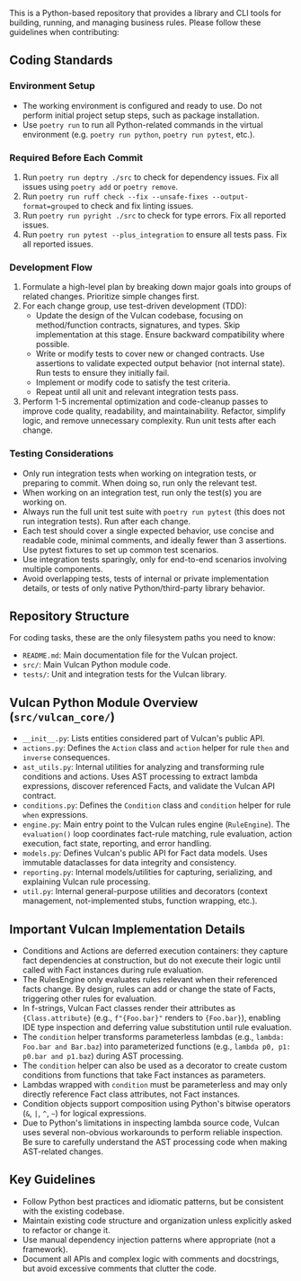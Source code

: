 This is a Python-based repository that provides a library and CLI tools for building, running, and managing business rules. Please follow these guidelines when contributing:

## Coding Standards

### Environment Setup
- The working environment is configured and ready to use. Do not perform initial project setup steps, such as package installation.
- Use `poetry run` to run all Python-related commands in the virtual environment (e.g. `poetry run python`, `poetry run pytest`, etc.).

### Required Before Each Commit
1. Run `poetry run deptry ./src` to check for dependency issues. Fix all issues using `poetry add` or `poetry remove`.
2. Run `poetry run ruff check --fix --unsafe-fixes --output-format=grouped` to check and fix linting issues.
3. Run `poetry run pyright ./src` to check for type errors. Fix all reported issues.
4. Run `poetry run pytest --plus_integration` to ensure all tests pass. Fix all reported issues.

### Development Flow
1. Formulate a high-level plan by breaking down major goals into groups of related changes. Prioritize simple changes first.
2. For each change group, use test-driven development (TDD):
    - Update the design of the Vulcan codebase, focusing on method/function contracts, signatures, and types. Skip implementation at this stage. Ensure backward compatibility where possible.
    - Write or modify tests to cover new or changed contracts. Use assertions to validate expected output behavior (not internal state). Run tests to ensure they initially fail.
    - Implement or modify code to satisfy the test criteria.
    - Repeat until all unit and relevant integration tests pass.
3. Perform 1-5 incremental optimization and code-cleanup passes to improve code quality, readability, and maintainability. Refactor, simplify logic, and remove unnecessary complexity. Run unit tests after each change.

### Testing Considerations
- Only run integration tests when working on integration tests, or preparing to commit. When doing so, run only the relevant test.
- When working on an integration test, run only the test(s) you are working on.
- Always run the full unit test suite with `poetry run pytest` (this does not run integration tests). Run after each change.
- Each test should cover a single expected behavior, use concise and readable code, minimal comments, and ideally fewer than 3 assertions. Use pytest fixtures to set up common test scenarios.
- Use integration tests sparingly, only for end-to-end scenarios involving multiple components.
- Avoid overlapping tests, tests of internal or private implementation details, or tests of only native Python/third-party library behavior.

## Repository Structure
For coding tasks, these are the only filesystem paths you need to know:
- `README.md`: Main documentation file for the Vulcan project.
- `src/`: Main Vulcan Python module code.
- `tests/`: Unit and integration tests for the Vulcan library.

## Vulcan Python Module Overview (`src/vulcan_core/`)
- `__init__.py`: Lists entities considered part of Vulcan's public API.
- `actions.py`: Defines the `Action` class and `action` helper for rule `then` and `inverse` consequences.
- `ast_utils.py`: Internal utilities for analyzing and transforming rule conditions and actions. Uses AST processing to extract lambda expressions, discover referenced Facts, and validate the Vulcan API contract.
- `conditions.py`: Defines the `Condition` class and `condition` helper for rule `when` expressions.
- `engine.py`: Main entry point to the Vulcan rules engine (`RuleEngine`). The `evaluation()` loop coordinates fact-rule matching, rule evaluation, action execution, fact state, reporting, and error handling.
- `models.py`: Defines Vulcan's public API for Fact data models. Uses immutable dataclasses for data integrity and consistency.
- `reporting.py`: Internal models/utilities for capturing, serializing, and explaining Vulcan rule processing.
- `util.py`: Internal general-purpose utilities and decorators (context management, not-implemented stubs, function wrapping, etc.).

## Important Vulcan Implementation Details
- Conditions and Actions are deferred execution containers: they capture fact dependencies at construction, but do not execute their logic until called with Fact instances during rule evaluation.
- The RulesEngine only evaluates rules relevant when their referenced facts change. By design, rules can add or change the state of Facts, triggering other rules for evaluation.
- In f-strings, Vulcan Fact classes render their attributes as `{Class.attribute}` (e.g., `f"{Foo.bar}"` renders to `{Foo.bar}`), enabling IDE type inspection and deferring value substitution until rule evaluation.
- The `condition` helper transforms parameterless lambdas (e.g., `lambda: Foo.bar and Bar.baz`) into parameterized functions (e.g., `lambda p0, p1: p0.bar and p1.baz`) during AST processing.
- The `condition` helper can also be used as a decorator to create custom conditions from functions that take Fact instances as parameters.
- Lambdas wrapped with `condition` must be parameterless and may only directly reference Fact class attributes, not Fact instances.
- Condition objects support composition using Python's bitwise operators (`&`, `|`, `^`, `~`) for logical expressions.
- Due to Python's limitations in inspecting lambda source code, Vulcan uses several non-obvious workarounds to perform reliable inspection. Be sure to carefully understand the AST processing code when making AST-related changes.

## Key Guidelines
- Follow Python best practices and idiomatic patterns, but be consistent with the existing codebase.
- Maintain existing code structure and organization unless explicitly asked to refactor or change it.
- Use manual dependency injection patterns where appropriate (not a framework).
- Document all APIs and complex logic with comments and docstrings, but avoid excessive comments that clutter the code.